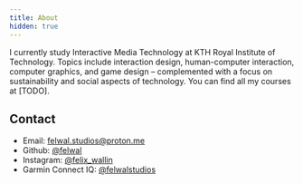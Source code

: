 ```yaml
---
title: About
hidden: true
---
```


I currently study Interactive Media Technology at KTH Royal Institute of Technology. Topics include interaction design, human-computer interaction, computer graphics, and game design – complemented with a focus on sustainability and social aspects of technology. You can find all my courses at [TODO].

## Contact

- Email: felwal.studios@proton.me
- Github: [@felwal](https://github.com/felwal)
- Instagram: [@felix_wallin](https://www.instagram.com/felix_wallin)
- Garmin Connect IQ: [@felwalstudios](https://apps.garmin.com/developer/29f9576d-0084-4471-8daf-8d617888d37d/apps)
